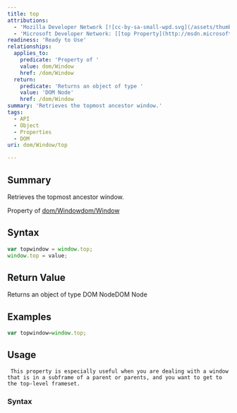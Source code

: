 ```yaml
---
title: top
attributions:
  - 'Mozilla Developer Network [![cc-by-sa-small-wpd.svg](/assets/thumb/8/8c/cc-by-sa-small-wpd.svg/120px-cc-by-sa-small-wpd.svg.png)](http://creativecommons.org/licenses/by-sa/3.0/us/): [[top](https://developer.mozilla.org/en-US/docs/Web/API/window.top) Article]'
  - 'Microsoft Developer Network: [[top Property](http://msdn.microsoft.com/en-us/library/ie/ms534687(v=vs.85).aspx) Article]'
readiness: 'Ready to Use'
relationships:
  applies_to:
    predicate: 'Property of '
    value: dom/Window
    href: /dom/Window
  return:
    predicate: 'Returns an object of type '
    value: 'DOM Node'
    href: /dom/Window
summary: 'Retrieves the topmost ancestor window.'
tags:
  - API
  - Object
  - Properties
  - DOM
uri: dom/Window/top

---
```

## <span>Summary</span>

Retrieves the topmost ancestor window.

Property of [dom/Window](/dom/Window)[dom/Window](/dom/Window)

## <span>Syntax</span>

``` js
var topwindow = window.top;
window.top = value;
```

## <span>Return Value</span>

Returns an object of type DOM NodeDOM Node

## <span>Examples</span>

``` js
var topwindow=window.top;
```

## <span>Usage</span>

     This property is especially useful when you are dealing with a window that is in a subframe of a parent or parents, and you want to get to the top-level frameset.

### <span>Syntax</span>